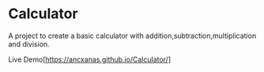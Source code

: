# Calculator
A project to create a basic calculator with addition,subtraction,multiplication and division.

Live Demo[https://ancxanas.github.io/Calculator/]
